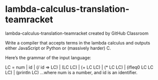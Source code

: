 # lambda-calculus-translation-teamracket
lambda-calculus-translation-teamracket created by GitHub Classroom

Write a compiler that accepts terms in the lambda calculus and outputs either JavaScript or Python or (massively harder) C.

Here’s the grammar of the input language:

  LC	 	=	 	num 
 	 	|	 	id 
 	 	|	 	(/ id => LC) 
 	 	|	 	(LC LC) 
 	 	|	 	(+ LC LC) 
 	 	|	 	(* LC LC) 
 	 	|	 	(ifleq0 LC LC LC) 
 	 	|	 	(println LC) 
 ...where num is a number, and id is an identifier. 

